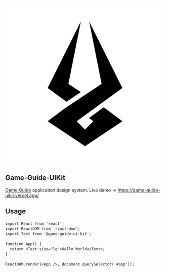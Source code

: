 ![enter image description here](https://raw.githubusercontent.com/farhad-gh-dev/game-guide-uikit/master/public/logo512.png)

## Game-Guide-UIKit

[Game Guide](https://github.com/farhad-gh-dev/game-guide) application design system.
Live demo -> https://game-guide-uikit.vercel.app/

## Usage

    import React from 'react';
    import ReactDOM from 'react-dom';
    import Text from '@game-guide-ui-kit';

    function App() {
      return <Text size="lg">Hello World</Text>;
    }

    ReactDOM.render(<App />, document.querySelector('#app'));
